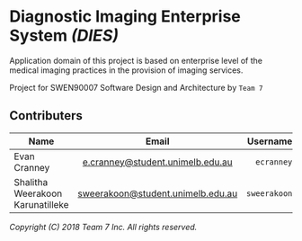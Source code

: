 Diagnostic Imaging Enterprise System _(DIES)_
=========================================

Application domain of this project is based on enterprise level of the medical 
imaging practices in the provision of imaging services.

Project for SWEN90007 Software Design and Architecture by `Team 7`

## Contributers


| Name                              |      Email                            | Username          |
|-----------------------------------|:-------------------------------------:|------------------:|
| Evan Cranney                      |  e.cranney@student.unimelb.edu.au     | `ecranney`        |
| Shalitha Weerakoon Karunatilleke  |  sweerakoon@student.unimelb.edu.au    | `sweerakoon`  	|


_Copyright (C) 2018 Team 7 Inc. All rights reserved._